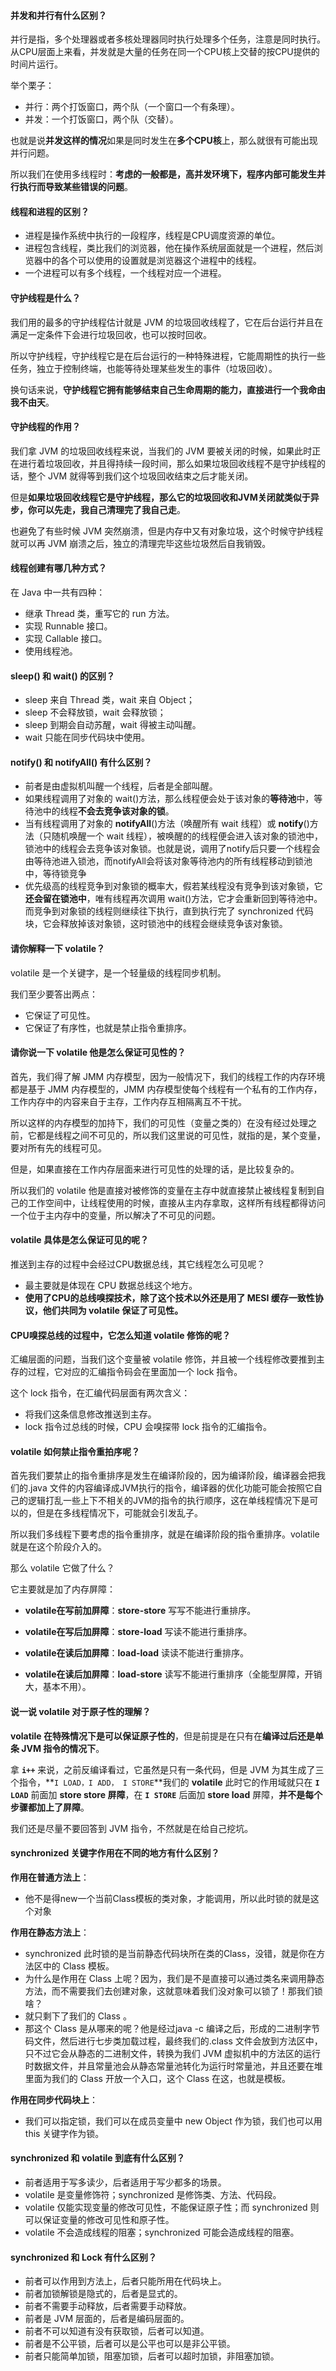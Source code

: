 #### 并发和并行有什么区别？

并行是指，多个处理器或者多核处理器同时执行处理多个任务，注意是同时执行。从CPU层面上来看，并发就是大量的任务在同一个CPU核上交替的按CPU提供的时间片运行。

举个栗子：

- 并行：两个打饭窗口，两个队（一个窗口一个有条理）。
- 并发：一个打饭窗口，两个队（交替）。

也就是说**并发这样的情况**如果是同时发生在**多个CPU核**上，那么就很有可能出现并行问题。

所以我们在使用多线程时：**考虑的一般都是，高并发环境下，程序内部可能发生并行执行而导致某些错误的问题**。



#### 线程和进程的区别？

- 进程是操作系统中执行的一段程序，线程是CPU调度资源的单位。
- 进程包含线程，类比我们的浏览器，他在操作系统层面就是一个进程，然后浏览器中的各个可以使用的设置就是浏览器这个进程中的线程。
- 一个进程可以有多个线程，一个线程对应一个进程。



#### 守护线程是什么？

我们用的最多的守护线程估计就是 JVM 的垃圾回收线程了，它在后台运行并且在满足一定条件下会进行垃圾回收，也可以按时回收。

所以守护线程，守护线程它是在后台运行的一种特殊进程，它能周期性的执行一些任务，独立于控制终端，也能等待处理某些发生的事件（垃圾回收）。

换句话来说，**守护线程它拥有能够结束自己生命周期的能力，直接进行一个我命由我不由天**。



#### 守护线程的作用？

我们拿 JVM 的垃圾回收线程来说，当我们的 JVM 要被关闭的时候，如果此时正在进行着垃圾回收，并且得持续一段时间，那么如果垃圾回收线程不是守护线程的话，整个 JVM 就得等到我们这个垃圾回收结束之后才能关闭。

但是**如果垃圾回收线程它是守护线程，那么它的垃圾回收和JVM关闭就类似于异步，你可以先走，我自己清理完了我自己走**。

也避免了有些时候 JVM 突然崩溃，但是内存中又有对象垃圾，这个时候守护线程就可以再 JVM 崩溃之后，独立的清理完毕这些垃圾然后自我销毁。



#### 线程创建有哪几种方式？

在 Java 中一共有四种：

- 继承 Thread 类，重写它的 run 方法。
- 实现 Runnable 接口。
- 实现 Callable 接口。
- 使用线程池。



#### sleep() 和 wait() 的区别？

- sleep 来自 Thread 类，wait 来自 Object；
- sleep 不会释放锁，wait 会释放锁；
- sleep 到期会自动苏醒，wait 得被主动叫醒。
- wait 只能在同步代码块中使用。



#### notify() 和 notifyAll() 有什么区别？

- 前者是由虚拟机叫醒一个线程，后者是全部叫醒。
- 如果线程调用了对象的 wait()方法，那么线程便会处于该对象的**等待池**中，等待池中的线程**不会去竞争该对象的锁**。
- 当有线程调用了对象的 **notifyAll**()方法（唤醒所有 wait 线程）或 **notify**()方法（只随机唤醒一个 wait 线程），被唤醒的的线程便会进入该对象的锁池中，锁池中的线程会去竞争该对象锁。也就是说，调用了notify后只要一个线程会由等待池进入锁池，而notifyAll会将该对象等待池内的所有线程移动到锁池中，等待锁竞争
- 优先级高的线程竞争到对象锁的概率大，假若某线程没有竞争到该对象锁，它**还会留在锁池中**，唯有线程再次调用 wait()方法，它才会重新回到等待池中。而竞争到对象锁的线程则继续往下执行，直到执行完了 synchronized 代码块，它会释放掉该对象锁，这时锁池中的线程会继续竞争该对象锁。



#### 请你解释一下 volatile？

volatile 是一个关键字，是一个轻量级的线程同步机制。

我们至少要答出两点：

- 它保证了可见性。
- 它保证了有序性，也就是禁止指令重排序。



#### 请你说一下 volatile 他是怎么保证可见性的？

首先，我们得了解 JMM 内存模型，因为一般情况下，我们的线程工作的内存环境都是基于 JMM 内存模型的，JMM 内存模型使每个线程有一个私有的工作内存，工作内存中的内容来自于主存，工作内存互相隔离互不干扰。

所以这样的内存模型的加持下，我们的可见性（变量之类的）在没有经过处理之前，它都是线程之间不可见的，所以我们这里说的可见性，就指的是，某个变量，要对所有先的线程可见。

但是，如果直接在工作内存层面来进行可见性的处理的话，是比较复杂的。

所以我们的 volatile 他是直接对被修饰的变量在主存中就直接禁止被线程复制到自己的工作空间中，让线程使用的时候，直接从主内存拿取，这样所有线程都得访问一个位于主内存中的变量，所以解决了不可见的问题。



#### volatile 具体是怎么保证可见的呢？

推送到主存的过程中会经过CPU数据总线，其它线程怎么可见呢？

- 最主要就是体现在 CPU 数据总线这个地方。
- **使用了CPU的总线嗅探技术，除了这个技术以外还是用了 MESI 缓存一致性协议，他们共同为 volatile 保证了可见性。**



#### CPU嗅探总线的过程中，它怎么知道 volatile 修饰的呢？

汇编层面的问题，当我们这个变量被 volatile 修饰，并且被一个线程修改要推到主存的过程，它对应的汇编指令码会在里面加一个 lock 指令。

这个 lock 指令，在汇编代码层面有两次含义：

- 将我们这条信息修改推送到主存。
- lock 指令过总线的时候，CPU 会嗅探带 lock 指令的汇编指令。



#### volatile 如何禁止指令重拍序呢？

首先我们要禁止的指令重排序是发生在编译阶段的，因为编译阶段，编译器会把我们的.java 文件的内容编译成JVM执行的指令，编译器的优化功能可能会按照它自己的逻辑打乱一些上下不相关的JVM的指令的执行顺序，这在单线程情况下是可以的，但是在多线程情况下，可能就会引发乱子。

所以我们多线程下要考虑的指令重排序，就是在编译阶段的指令重排序。volatile就是在这个阶段介入的。

那么 volatile 它做了什么？

它主要就是加了内存屏障：

- **volatile在写前加屏障**：**store-store** 写写不能进行重排序。
- **volatile在写后加屏障**：**store-load** 写读不能进行重排序。



- **volatile在读后加屏障**：**load-load** 读读不能进行重排序。
- **volatile在读后加屏障**：**load-store** 读写不能进行重排序（全能型屏障，开销大，基本不用）。



#### 说一说 volatile 对于原子性的理解？

**volatile 在特殊情况下是可以保证原子性的**，但是前提是在只有在**编译过后还是单条 JVM 指令的情况下**。

拿 **`i++`** 来说，之前反编译看过，它虽然是只有一条代码，但是 JVM 为其生成了三个指令，**`I LOAD，I ADD， I STORE`**我们的 **volatile** 此时它的作用域就只在 **`I LOAD`** 前面加 **store store 屏障**，在 **`I STORE`** 后面加 **store load** 屏障，**并不是每个步骤都加上了屏障**。

我们还是尽量不要回答到 JVM 指令，不然就是在给自己挖坑。



#### synchronized 关键字作用在不同的地方有什么区别？

**作用在普通方法上**：

- 他不是得new一个当前Class模板的类对象，才能调用，所以此时锁的就是这个对象

**作用在静态方法上**：

- synchronized 此时锁的是当前静态代码块所在类的Class，没错，就是你在方法区中的 Class 模板。
- 为什么是作用在 Class 上呢？因为，我们是不是直接可以通过类名来调用静态方法，而不需要我们去创建对象，这就意味着我们没对象可以锁了！那我们锁啥？
- 就只剩下了我们的 Class 。
- 那这个 Class 是从哪来的呢？他是经过java -c 编译之后，形成的二进制字节码文件，然后进行七步类加载过程，最终我们的.class 文件会放到方法区中，只不过它会从静态的二进制文件，转换为我们 JVM 虚拟机中的方法区的运行时数据文件，并且常量池会从静态常量池转化为运行时常量池，并且还要在堆里面为我们的 Class 开放一个入口，这个 Class 在这，也就是模板。

**作用在同步代码块上**：

- 我们可以指定锁，我们可以在成员变量中 new Object 作为锁，我们也可以用 this 关键字作为锁。



#### synchronized 和 volatile 到底有什么区别？

- 前者适用于写多读少，后者适用于写少都多的场景。
- volatile 是变量修饰符；synchronized 是修饰类、方法、代码段。
- volatile 仅能实现变量的修改可见性，不能保证原子性；而 synchronized 则可以保证变量的修改可见性和原子性。
- volatile 不会造成线程的阻塞；synchronized 可能会造成线程的阻塞。



#### synchronized 和 Lock 有什么区别？

- 前者可以作用到方法上，后者只能所用在代码块上。
- 前者加锁解锁是隐式的，后者是显式的。
- 前者不需要手动释放，后者需要手动释放。
- 前者是 JVM 层面的，后者是编码层面的。
- 前者不可以知道有没有获取锁，后者可以知道。
- 前者是不公平锁，后者可以是公平也可以是非公平锁。
- 前者只能简单加锁，阻塞加锁，后者可以超时加锁，非阻塞加锁。







